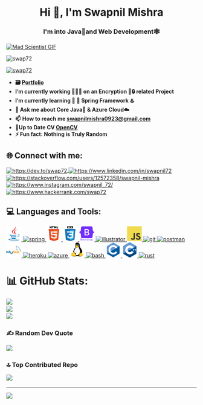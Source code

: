 <h1 align="center">Hi 👋, I'm Swapnil Mishra</h1>
<h3 align="center">I'm into Java🍵and Web Development🕸️</h3>

[![Mad Scientist GIF](https://media.giphy.com/media/kyKuZzsa6bShl3SaHe/giphy.gif)](https://giphy.com/stickers/rickandmorty-season-4-episode-8-rick-and-morty-kyKuZzsa6bShl3SaHe)

<p align="left"> 
    <img src="https://komarev.com/ghpvc/?username=swap72&label=Profile%20views&color=0e75b6&style=flat" alt="swap72" /> 
</p>

<p align="left"> 
    <a href="https://github.com/ryo-ma/github-profile-trophy">
        <img src="https://github-profile-trophy.vercel.app/?username=swap72" alt="swap72" />
    </a> 
</p>

- **🗃️ [Portfolio](https://swap72.github.io/portfolio/)**
- **I’m currently working 👨🏻‍💻 on an Encryption 🔑🔒 related Project**
- **I’m currently learning 🔬 🍃 Spring Framework ♨️**
- **💬 Ask me about Core Java🍵 & Azure Cloud☁️**
- **📫 How to reach me swapnilmishra0923@gmail.com**
- **📄Up to Date CV [OpenCV](https://bit.ly/cv0172)**
- **⚡ Fun fact: Nothing is Truly Random**

## 🌐 Connect with me:
<p align="left">
    <a href="https://dev.to/swap72" target="blank">
        <img align="center" src="https://raw.githubusercontent.com/rahuldkjain/github-profile-readme-generator/master/src/images/icons/Social/devto.svg" alt="https://dev.to/swap72" height="30" width="40" />
    </a>
    <a href="https://www.linkedin.com/in/swapnil72" target="blank">
        <img align="center" src="https://raw.githubusercontent.com/rahuldkjain/github-profile-readme-generator/master/src/images/icons/Social/linked-in-alt.svg" alt="https://www.linkedin.com/in/swapnil72" height="30" width="40" />
    </a>
    <a href="https://stackoverflow.com/users/12572358/swapnil-mishra" target="blank">
        <img align="center" src="https://raw.githubusercontent.com/rahuldkjain/github-profile-readme-generator/master/src/images/icons/Social/stack-overflow.svg" alt="https://stackoverflow.com/users/12572358/swapnil-mishra" height="30" width="40" />
    </a>
    <a href="https://www.instagram.com/swapnil_72/" target="blank">
        <img align="center" src="https://raw.githubusercontent.com/rahuldkjain/github-profile-readme-generator/master/src/images/icons/Social/instagram.svg" alt="https://www.instagram.com/swapnil_72/" height="30" width="40" />
    </a>
    <a href="https://www.hackerrank.com/swap72" target="blank">
        <img align="center" src="https://raw.githubusercontent.com/rahuldkjain/github-profile-readme-generator/master/src/images/icons/Social/hackerrank.svg" alt="https://www.hackerrank.com/swap72" height="30" width="40" />
    </a>
</p>

## 💻 Languages and Tools:
<p align="left"> 
    <a href="https://www.java.com" target="_blank" rel="noreferrer"> 
        <img src="https://raw.githubusercontent.com/devicons/devicon/master/icons/java/java-original.svg" alt="java" width="40" height="40"/> 
    </a> 
    <a href="https://spring.io/" target="_blank" rel="noreferrer"> 
        <img src="https://www.vectorlogo.zone/logos/springio/springio-icon.svg" alt="spring" width="40" height="40"/> 
    </a> 
    <a href="https://www.w3.org/html/" target="_blank" rel="noreferrer"> 
        <img src="https://raw.githubusercontent.com/devicons/devicon/master/icons/html5/html5-original-wordmark.svg" alt="html5" width="40" height="40"/> 
    </a> 
    <a href="https://www.w3schools.com/css/" target="_blank" rel="noreferrer"> 
        <img src="https://raw.githubusercontent.com/devicons/devicon/master/icons/css3/css3-original-wordmark.svg" alt="css3" width="40" height="40"/> 
    </a> 
    <a href="https://getbootstrap.com" target="_blank" rel="noreferrer"> 
        <img src="https://raw.githubusercontent.com/devicons/devicon/master/icons/bootstrap/bootstrap-plain-wordmark.svg" alt="bootstrap" width="40" height="40"/> 
    </a>
    <a href="https://www.adobe.com/in/products/illustrator.html" target="_blank" rel="noreferrer"> 
        <img src="https://www.vectorlogo.zone/logos/adobe_illustrator/adobe_illustrator-icon.svg" alt="illustrator" width="40" height="40"/> 
    </a> 
    <a href="https://developer.mozilla.org/en-US/docs/Web/JavaScript" target="_blank" rel="noreferrer"> 
        <img src="https://raw.githubusercontent.com/devicons/devicon/master/icons/javascript/javascript-original.svg" alt="javascript" width="40" height="40"/> 
    </a> 
    <a href="https://git-scm.com/" target="_blank" rel="noreferrer"> 
        <img src="https://www.vectorlogo.zone/logos/git-scm/git-scm-icon.svg" alt="git" width="40" height="40"/> 
    </a> 
    <a href="https://postman.com" target="_blank" rel="noreferrer"> 
        <img src="https://www.vectorlogo.zone/logos/getpostman/getpostman-icon.svg" alt="postman" width="40" height="40"/> 
    </a> 
    <a href="https://www.mysql.com/" target="_blank" rel="noreferrer"> 
        <img src="https://raw.githubusercontent.com/devicons/devicon/master/icons/mysql/mysql-original-wordmark.svg" alt="mysql" width="40" height="40"/> 
    </a>
    <a href="https://heroku.com" target="_blank" rel="noreferrer"> 
        <img src="https://www.vectorlogo.zone/logos/heroku/heroku-icon.svg" alt="heroku" width="40" height="40"/> 
    </a> 
    <a href="https://azure.microsoft.com/en-in/" target="_blank" rel="noreferrer"> 
        <img src="https://www.vectorlogo.zone/logos/microsoft_azure/microsoft_azure-icon.svg" alt="azure" width="40" height="40"/> 
    </a> 
    <a href="https://www.linux.org/" target="_blank" rel="noreferrer"> 
        <img src="https://raw.githubusercontent.com/devicons/devicon/master/icons/linux/linux-original.svg" alt="linux" width="40" height="40"/> 
    </a> 
    <a href="https://www.gnu.org/software/bash/" target="_blank" rel="noreferrer"> 
        <img src="https://www.vectorlogo.zone/logos/gnu_bash/gnu_bash-icon.svg" alt="bash" width="40" height="40"/> 
    </a> 
    <a href="https://www.cprogramming.com/" target="_blank" rel="noreferrer"> 
        <img src="https://raw.githubusercontent.com/devicons/devicon/master/icons/c/c-original.svg" alt="c" width="40" height="40"/> 
    </a> 
    <a href="https://www.w3schools.com/cpp/" target="_blank" rel="noreferrer"> 
        <img src="https://raw.githubusercontent.com/devicons/devicon/master/icons/cplusplus/cplusplus-original.svg" alt="cplusplus" width="40" height="40"/> 
    </a> 
    <a href="https://www.rust-lang.org" target="_blank" rel="noreferrer"> 
        <img src="https://upload.wikimedia.org/wikipedia/commons/d/d5/Rust_programming_language_black_logo.svg" alt="rust" width="40" height="40"/> 
    </a> 
</p>

# 📊 GitHub Stats:
![](https://github-readme-stats.vercel.app/api?username=swap72&theme=transparent&hide_border=false&include_all_commits=false&count_private=false)<br/>
![](https://github-readme-streak-stats.herokuapp.com/?user=swap72&theme=transparent&hide_border=false)<br/>
![](https://github-readme-stats.vercel.app/api/top-langs/?username=swap72&theme=transparent&hide_border=false&include_all_commits=false&count_private=false&layout=compact)

### ✍️ Random Dev Quote
![](https://quotes-github-readme.vercel.app/api?type=horizontal&theme=merko)

### 🔝 Top Contributed Repo
![](https://github-contributor-stats.vercel.app/api?username=swap72&limit=5&theme=transparent&combine_all_yearly_contributions=true)

---
[![](https://visitcount.itsvg.in/api?id=swap72&icon=0&color=0)](https://visitcount.itsvg.in)

<!--  -->
